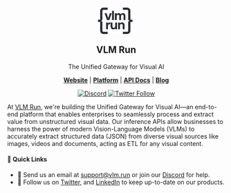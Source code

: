 <div align="center">
<p align="center" style="width: 100%;">
    <img src="https://raw.githubusercontent.com/vlm-run/.github/refs/heads/main/profile/assets/vlm-black.svg" alt="VLM Run Logo" width="80" style="margin-bottom: -5px; color: #2e3138; vertical-align: middle; padding-right: 5px;"><br>
</p>
<h2>VLM Run</h2>
  The Unified Gateway for Visual AI
<p align="center"><a href="https://docs.vlm.run"><b>Website</b></a> | <a href="https://app.vlm.run/"><b>Platform</b></a> | <a href="https://docs.vlm.run/"><b>API Docs</b></a> | <a href="https://docs.vlm.run/blog"><b>Blog</b></a>
</p>
<p align="center">
<a href="https://discord.gg/AMApC2UzVY"><img alt="Discord" src="https://img.shields.io/badge/discord-chat-purple?color=%235765F2&label=discord&logo=discord"></a>
<a href="https://twitter.com/vlmrun"><img alt="Twitter Follow" src="https://img.shields.io/twitter/follow/vlmrun.svg?style=social&logo=twitter"></a>
</p>
</div>

At [VLM Run](https://vlm.run), we're building the Unified Gateway for Visual AI—an end-to-end platform that enables enterprises to seamlessly process and extract value from unstructured visual data. Our inference APIs allow businesses to harness the power of modern Vision-Language Models (VLMs) to accurately extract structured data (JSON) from diverse visual sources like images, videos and documents, acting as ETL for any visual content.

#### 🔗  Quick Links

* 💬 Send us an email at [support@vlm.run](mailto:support@vlm.run) or join our [Discord](https://discord.gg/AMApC2UzVY) for help.
* 📣 Follow us on [Twitter](https://x.com/vlmrun), and [LinkedIn](https://www.linkedin.com/company/vlm-run) to keep up-to-date on our products.
